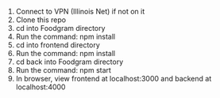 1. Connect to VPN (Illinois Net) if not on it
2. Clone this repo
3. cd into Foodgram directory
4. Run the command: npm install
5. cd into frontend directory
6. Run the command: npm install
7. cd back into Foodgram directory
5. Run the command: npm start
6. In browser, view frontend at localhost:3000 and backend at localhost:4000